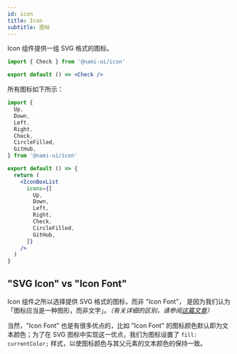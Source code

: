 ```yaml
---
id: icon
title: Icon
subtitle: 图标
---
```


Icon 组件提供一组 SVG 格式的图标。

```jsx reactView
import { Check } from '@nami-ui/icon'

export default () => <Check />
```

所有图标如下所示：

```jsx reactView
import {
  Up,
  Down,
  Left,
  Right,
  Check,
  CircleFilled,
  GitHub,
} from '@nami-ui/icon'

export default () => {
  return (
    <IconBoxList
      icons={[
        Up,
        Down,
        Left,
        Right,
        Check,
        CircleFilled,
        GitHub,
      ]}
    />
  )
}
```

## "SVG Icon" vs "Icon Font"

Icon 组件之所以选择提供 SVG 格式的图标，而非 "Icon Font"，
是因为我们认为「图标应当是一种图形，而非文字」。_（有关详细的区别，请参阅[这篇文章](https://css-tricks.com/icon-fonts-vs-svg/)）_

当然，"Icon Font" 也是有很多优点的，比如 "Icon Font" 的图标颜色默认即为文本颜色；为了在 SVG 图标中实现这一优点，我们为图标设置了 `fill: currentColor;` 样式，以使图标颜色与其父元素的文本颜色的保持一致。
